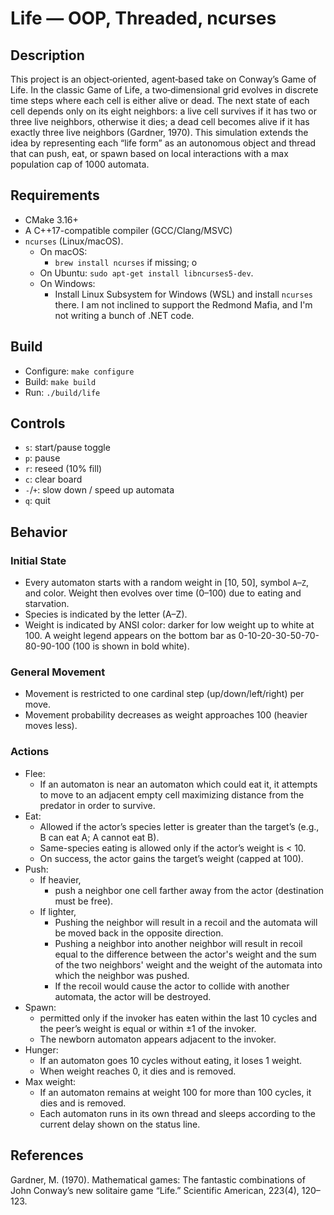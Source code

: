 # Life — OOP, Threaded, ncurses

## Description
This project is an object‑oriented, agent‑based take on Conway’s Game of Life. In the classic Game of Life, a 
two‑dimensional grid evolves in discrete time steps where each cell is either alive or dead. The next state of each 
cell depends only on its eight neighbors: a live cell survives if it has two or three live neighbors, otherwise it 
dies; a dead cell becomes alive if it has exactly three live neighbors (Gardner, 1970). This simulation extends the 
idea by representing each “life form” as an autonomous object and thread that can push, eat, or spawn based on local 
interactions with a max population cap of 1000 automata.

## Requirements

- CMake 3.16+
- A C++17-compatible compiler (GCC/Clang/MSVC)
- `ncurses` (Linux/macOS). 
  - On macOS: 
    - `brew install ncurses` if missing; o
  - On Ubuntu:
    `sudo apt-get install libncurses5-dev`.
  - On Windows:
    - Install Linux Subsystem for Windows (WSL) and install `ncurses` there.
      I am not inclined to support the Redmond Mafia, and I'm not writing a bunch of .NET code.

## Build

- Configure: `make configure`
- Build: `make build`
- Run: `./build/life`

## Controls

- `s`: start/pause toggle
- `p`: pause
- `r`: reseed (10% fill)
- `c`: clear board
- `-`/`+`: slow down / speed up automata
- `q`: quit

## Behavior

### Initial State
- Every automaton starts with a random weight in [10, 50], symbol `A`–`Z`, and color. Weight then evolves over 
  time (0–100) due to eating and starvation.
- Species is indicated by the letter (A–Z). 
- Weight is indicated by ANSI color: darker for low weight up to white at 100. A weight legend appears on the bottom 
  bar as 0-10-20-30-50-70-80-90-100 (100 is shown in bold white).

### General Movement
- Movement is restricted to one cardinal step (up/down/left/right) per move.
- Movement probability decreases as weight approaches 100 (heavier moves less).

### Actions
- Flee:
  - If an automaton is near an automaton which could eat it, it attempts to move to an adjacent empty cell maximizing 
    distance from the predator in order to survive.
- Eat: 
  - Allowed if the actor’s species letter is greater than the target’s (e.g., B can eat A; A cannot eat B).
  - Same-species eating is allowed only if the actor’s weight is < 10. 
  - On success, the actor gains the target’s weight (capped at 100).
- Push: 
  - If heavier, 
    - push a neighbor one cell farther away from the actor (destination must be free).
  - If lighter, 
    - Pushing the neighbor will result in a recoil and the automata will be moved back in the opposite direction.
    - Pushing a neighbor into another neighbor will result in recoil equal to the difference between the actor's weight
      and the sum of the two neighbors' weight and the weight of the automata into which the neighbor was pushed.
    - If the recoil would cause the actor to collide with another automata, the actor will be destroyed.
- Spawn: 
  - permitted only if the invoker has eaten within the last 10 cycles and the peer’s weight is equal or within ±1 
    of the invoker.
  - The newborn automaton appears adjacent to the invoker.
- Hunger: 
  - If an automaton goes 10 cycles without eating, it loses 1 weight.
  - When weight reaches 0, it dies and is removed.
- Max weight: 
  - If an automaton remains at weight 100 for more than 100 cycles, it dies and is removed.
  - Each automaton runs in its own thread and sleeps according to the current delay shown on the status line.

## References

Gardner, M. (1970). Mathematical games: The fantastic combinations of John Conway’s new
     solitaire game “Life.” Scientific American, 223(4), 120–123.
